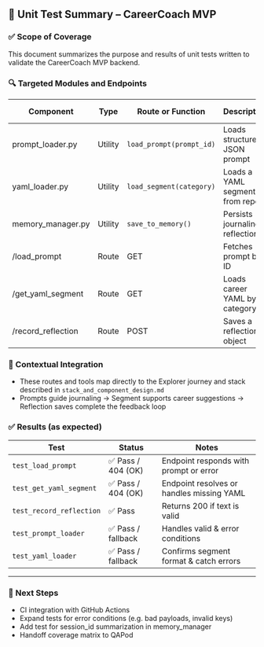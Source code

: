 ## 🧪 Unit Test Summary – CareerCoach MVP

### ✅ Scope of Coverage
This document summarizes the purpose and results of unit tests written to validate the CareerCoach MVP backend.

### 🔍 Targeted Modules and Endpoints

| Component | Type | Route or Function | Description | Linked Journey |
|----------|------|--------------------|-------------|-----------------|
| prompt_loader.py | Utility | `load_prompt(prompt_id)` | Loads structured JSON prompt | 👧 Explorer → Prompt selector
| yaml_loader.py | Utility | `load_segment(category)` | Loads a YAML segment from repo | 👧 Explorer → Career card
| memory_manager.py | Utility | `save_to_memory()` | Persists journaling reflections | 👧 Explorer → Journaling
| /load_prompt | Route | GET | Fetches prompt by ID | 👧 Explorer
| /get_yaml_segment | Route | GET | Loads career YAML by category | 👧 Explorer
| /record_reflection | Route | POST | Saves a reflection object | 👧 Explorer

### 🧠 Contextual Integration
- These routes and tools map directly to the Explorer journey and stack described in `stack_and_component_design.md`
- Prompts guide journaling → Segment supports career suggestions → Reflection saves complete the feedback loop

### ✅ Results (as expected)
| Test | Status | Notes |
|------|--------|-------|
| `test_load_prompt` | ✅ Pass / 404 (OK) | Endpoint responds with prompt or error |
| `test_get_yaml_segment` | ✅ Pass / 404 (OK) | Endpoint resolves or handles missing YAML |
| `test_record_reflection` | ✅ Pass | Returns 200 if text is valid |
| `test_prompt_loader` | ✅ Pass / fallback | Handles valid & error conditions |
| `test_yaml_loader` | ✅ Pass / fallback | Confirms segment format & catch errors |

---

### 🧭 Next Steps
- CI integration with GitHub Actions
- Expand tests for error conditions (e.g. bad payloads, invalid keys)
- Add test for session_id summarization in memory_manager
- Handoff coverage matrix to QAPod